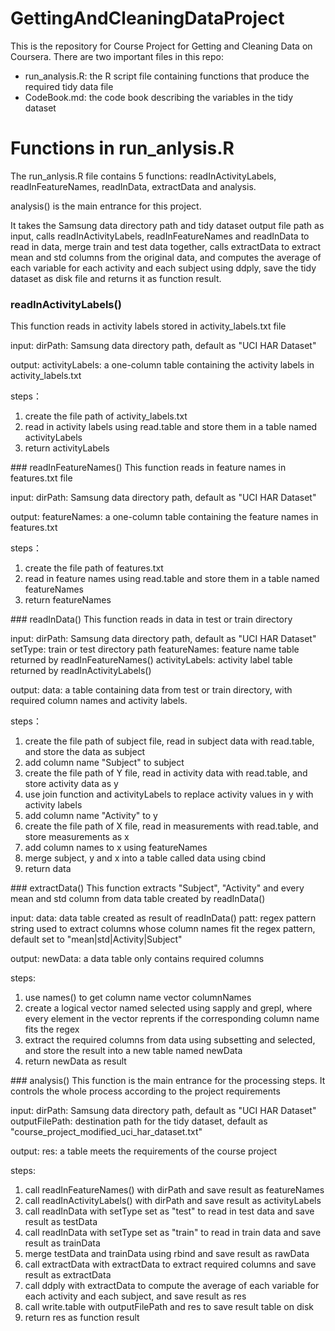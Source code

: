 GettingAndCleaningDataProject
=============================

This is the repository for Course Project for Getting and Cleaning Data on Coursera. There are two important files in this repo:
* run_analysis.R: the R script file containing functions that produce the required tidy data file
* CodeBook.md: the code book describing the variables in the tidy dataset

Functions in run_anlysis.R
=============================

The run_anlysis.R file contains 5 functions: readInActivityLabels, readInFeatureNames, readInData, extractData and analysis.

analysis() is the main entrance for this project. 

It takes the Samsung data directory path and tidy dataset output file path as input, calls readInActivityLabels, readInFeatureNames and readInData to read in data, merge train and test data together, calls extractData to extract mean and std columns from the original data, and computes the average of each variable for each activity and each subject using ddply, save the tidy dataset as disk file and returns it as function result.

### readInActivityLabels()
This function reads in activity labels stored in activity_labels.txt file

input:
dirPath: Samsung data directory path, default as "UCI HAR Dataset"

output:
activityLabels: a one-column table containing the activity labels in activity_labels.txt

steps：
<ol>
<li>create the file path of activity_labels.txt</li>
<li>read in activity labels using read.table and store them in a table named activityLabels</li>
<li>return activityLabels</li>
</ol>
### readInFeatureNames()
This function reads in feature names in features.txt file

input:
dirPath: Samsung data directory path, default as "UCI HAR Dataset"

output:
featureNames: a one-column table containing the feature names in features.txt

steps：
<ol>
<li>create the file path of features.txt</li>
<li>read in feature names using read.table and store them in a table named featureNames</li>
<li>return featureNames</li>
</ol>
### readInData()
This function reads in data in test or train directory

input:
dirPath: Samsung data directory path, default as "UCI HAR Dataset"
setType: train or test directory path
featureNames: feature name table returned by readInFeatureNames()
activityLabels: activity label table returned by readInActivityLabels()

output:
data: a table containing data from test or train directory, with required column names and activity labels.

steps：
<ol>
<li>create the file path of subject file, read in subject data with read.table, and store the data as subject</li>
<li>add column name "Subject" to subject</li>
<li>create the file path of Y file, read in activity data with read.table, and store activity data as y</li>
<li>use join function and activityLabels to replace activity values in y with activity labels</li>
<li>add column name "Activity" to y</li>
<li>create the file path of X file, read in measurements with read.table, and store measurements as x</li>
<li>add column names to x using featureNames</li>
<li>merge subject, y and x into a table called data using cbind</li>
<li>return data</li>
</ol>
### extractData()
This function extracts "Subject", "Activity" and every mean and std column from data table created by readInData()

input:
data: data table created as result of readInData()
patt: regex pattern string used to extract columns whose column names fit the regex pattern, default set to "mean|std|Activity|Subject"

output:
newData: a data table only contains required columns 

steps:
<ol>
<li>use names() to get column name vector columnNames</li>
<li>create a logical vector named selected using sapply and grepl, where every element in the vector reprents if the corresponding column name fits the regex</li>
<li>extract the required columns from data using subsetting and selected, and store the result into a new table named newData</li>
<li>return newData as result</li>
</ol>
### analysis()
This function is the main entrance for the processing steps. It controls the whole process according to the project requirements

input:
dirPath: Samsung data directory path, default as "UCI HAR Dataset"
outputFilePath: destination path for the tidy dataset, default as "course_project_modified_uci_har_dataset.txt"

output:
res: a table meets the requirements of the course project

steps:
<ol>
<li>call readInFeatureNames() with dirPath and save result as featureNames</li>
<li>call readInActivityLabels() with dirPath and save result as activityLabels</li>
<li>call readInData with setType set as "test" to read in test data and save result as testData</li>
<li>call readInData with setType set as "train" to read in train data and save result as trainData</li>
<li>merge testData and trainData using rbind and save result as rawData</li>
<li>call extractData with extractData to extract required columns and save result as extractData</li>
<li>call ddply with extractData to compute the average of each variable for each activity and each subject, and save result as res</li>
<li>call write.table with outputFilePath and res to save result table on disk</li>
<li>return res as function result</li>
</ol>

